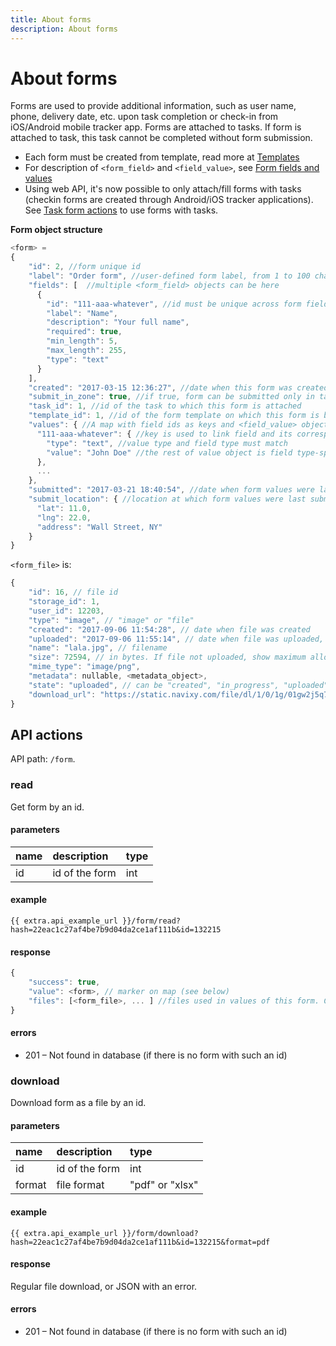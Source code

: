 ```yaml
---
title: About forms
description: About forms
---
```


# About forms

Forms are used to provide additional information, such as user name, phone, delivery date, etc. upon task completion
or check-in from iOS/Android mobile tracker app.
Forms are attached to tasks. If form is attached to task, this task cannot be completed without form submission.

* Each form must be created from template, read more at [Templates](./template.md)
* For description of `<form_field>` and `<field_value>`, see [Form fields and values](./field-types.md)
* Using web API, it's now possible to only attach/fill forms with tasks (checkin forms are created through 
Android/iOS tracker applications). See [Task form actions](../task/form/index.md) to use forms with tasks.

<b>Form object structure</b>
```js
<form> =
{
    "id": 2, //form unique id
    "label": "Order form", //user-defined form label, from 1 to 100 characters
    "fields": [  //multiple <form_field> objects can be here
      {
        "id": "111-aaa-whatever", //id must be unique across form fields
        "label": "Name",
        "description": "Your full name",
        "required": true,
        "min_length": 5,
        "max_length": 255,
        "type": "text"
      }
    ],
    "created": "2017-03-15 12:36:27", //date when this form was created (or attached to the task). Read-only field
    "submit_in_zone": true, //if true, form can be submitted only in task zone
    "task_id": 1, //id of the task to which this form is attached
    "template_id": 1, //id of the form template on which this form is based. Can be null if template was deleted.
    "values": { //A map with field ids as keys and <field_value> objects as values. Can be null if form is not filled.
      "111-aaa-whatever": { //key is used to link field and its corresponding value
        "type": "text", //value type and field type must match
        "value": "John Doe" //the rest of value object is field type-specific
      },
      ...
    },
    "submitted": "2017-03-21 18:40:54", //date when form values were last submitted
    "submit_location": { //location at which form values were last submitted
      "lat": 11.0,
      "lng": 22.0,
      "address": "Wall Street, NY"
    }
}
```    

`<form_file>` is:

```js
{
    "id": 16, // file id
    "storage_id": 1,
    "user_id": 12203,
    "type": "image", // "image" or "file"
    "created": "2017-09-06 11:54:28", // date when file was created
    "uploaded": "2017-09-06 11:55:14", // date when file was uploaded, can be null if file is not yet uploaded
    "name": "lala.jpg", // filename
    "size": 72594, // in bytes. If file not uploaded, show maximum allowed size for upload
    "mime_type": "image/png",
    "metadata": nullable, <metadata_object>,
    "state": "uploaded", // can be "created", "in_progress", "uploaded", "deleted"
    "download_url": "https://static.navixy.com/file/dl/1/0/1g/01gw2j5q7nm4r92dytolzd6koxy9e38v.png/lala.jpg", // actual url at which file is available. Can be null if file is not yet uploaded
}
```

## API actions

API path: `/form`.

### read

Get form by an id.

#### parameters

| name | description | type | 
| :--- | :--- | :--- | 
| id | id of the form | int | 

#### example

    {{ extra.api_example_url }}/form/read?hash=22eac1c27af4be7b9d04da2ce1af111b&id=132215

#### response
```js
{
    "success": true,
    "value": <form>, // marker on map (see below)
    "files": [<form_file>, ... ] //files used in values of this form. Can be null or empty.
}
```    

#### errors
* 201 – Not found in database (if there is no form with such an id)

### download

Download form as a file by an id.

#### parameters

| name | description | type | 
| :--- | :--- | :--- | 
| id | id of the form | int | 
| format | file format | "pdf" or "xlsx" | 

#### example

    {{ extra.api_example_url }}/form/download?hash=22eac1c27af4be7b9d04da2ce1af111b&id=132215&format=pdf

#### response
Regular file download, or JSON with an error.    

#### errors
* 201 – Not found in database (if there is no form with such an id)
